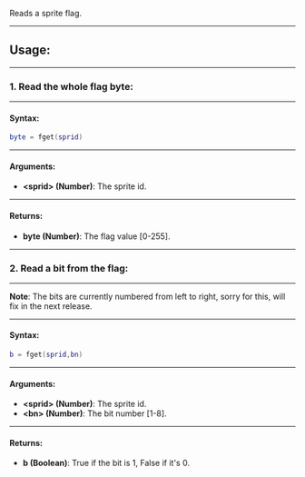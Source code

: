 Reads a sprite flag.

---

## Usage:

---

### 1. Read the whole flag byte:

---

#### Syntax:
```lua
byte = fget(sprid)
```

---

#### Arguments:

* **<sprid\> (Number)**: The sprite id.

---

#### Returns:

* **byte (Number)**: The flag value [0-255].

---

### 2. Read a bit from the flag:

---

**Note**: The bits are currently numbered from left to right, sorry for this, will fix in the next release.

---

#### Syntax:
```lua
b = fget(sprid,bn)
```

---

#### Arguments:

* **<sprid\> (Number)**: The sprite id.
* **<bn\> (Number)**: The bit number [1-8].

---

#### Returns:

* **b (Boolean)**: True if the bit is 1, False if it's 0.